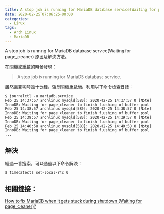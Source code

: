 ```yaml
---
title: A stop job is running for MariaDB database service(Waiting for page_cleaner)
date: 2020-02-25T07:06:25+00:00
categories:
  - Linux
tags:
  - Arch Linux
  - MariaDB
---
```


A stop job is running for MariaDB database service(Waiting for page_cleaner)  原因及解決方法。

<!--more-->

在關機或重啟的時候發現：

> A stop job is running for MariaDB database service.

居然需要耗時幾十分鐘，強制關機重啟後，利用以下命令檢查日誌：

```shell
$ journalctl -u mariadb.service
Feb 25 14:37:57 archlinux mysqld[580]: 2020-02-25 14:37:57 0 [Note] InnoDB: Waiting for page_cleaner to finish flushing of buffer pool
Feb 25 14:38:57 archlinux mysqld[580]: 2020-02-25 14:38:57 0 [Note] InnoDB: Waiting for page_cleaner to finish flushing of buffer pool
Feb 25 14:39:57 archlinux mysqld[580]: 2020-02-25 14:39:57 0 [Note] InnoDB: Waiting for page_cleaner to finish flushing of buffer pool
Feb 25 14:40:58 archlinux mysqld[580]: 2020-02-25 14:40:58 0 [Note] InnoDB: Waiting for page_cleaner to finish flushing of buffer pool
...
```

## 解決

經過一番搜索，可以通過以下命令解決：

```shell
$ timedatectl set-local-rtc 0
```

## 相關鏈接：

[How to fix MariaDB when it gets stuck during shutdown (Waiting for page_cleaner)?][1]

 [1]: https://superuser.com/questions/1420699/how-to-fix-mariadb-when-it-gets-stuck-during-shutdown-waiting-for-page-cleaner
